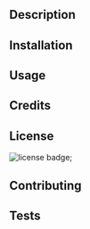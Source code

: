 
  # 
  
  ## Description
  
  

  ## Installation

  

  ## Usage

  

  ## Credits

  

  ## License

  
  ![license badge](https://img.shields.io/badge/Apache--License--2.0-MIT-blue);
  

  ## Contributing

  

  ## Tests

  
  